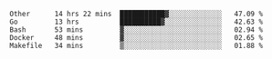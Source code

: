 <!--START_SECTION:waka-->

```text
Other      14 hrs 22 mins  ███████████▓░░░░░░░░░░░░░   47.09 %
Go         13 hrs          ██████████▓░░░░░░░░░░░░░░   42.63 %
Bash       53 mins         ▓░░░░░░░░░░░░░░░░░░░░░░░░   02.94 %
Docker     48 mins         ▓░░░░░░░░░░░░░░░░░░░░░░░░   02.65 %
Makefile   34 mins         ▒░░░░░░░░░░░░░░░░░░░░░░░░   01.88 %
```

<!--END_SECTION:waka-->

